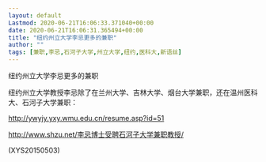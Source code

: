 ```yaml
---
layout: default
Lastmod: 2020-06-21T16:06:33.371040+00:00
date: 2020-06-21T16:06:31.365494+00:00
title: "纽约州立大学李忌更多的兼职"
author: ""
tags: [兼职,李忌,石河子大学,州立大学,纽约,医科大,新语丝]
---
```


纽约州立大学李忌更多的兼职

纽约州立大学教授李忌除了在兰州大学、吉林大学、烟台大学兼职，还在温州医科大、石河子大学兼职：

http://ywyjy.yxy.wmu.edu.cn/resume.asp?id=51

http://www.shzu.net/李忌博士受聘石河子大学兼职教授/

(XYS20150503)

